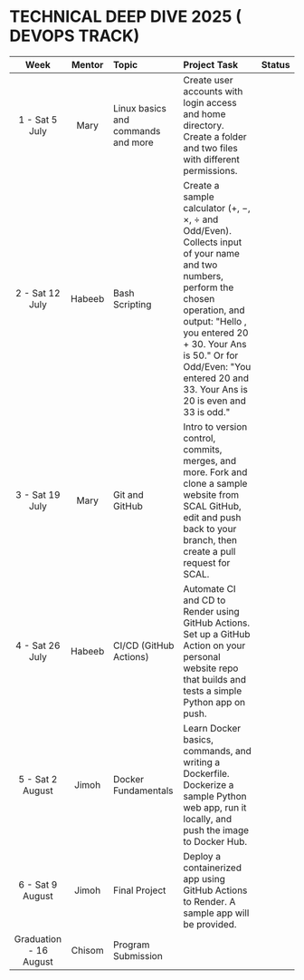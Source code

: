 # TECHNICAL DEEP DIVE 2025 ( DEVOPS TRACK)

| Week | Mentor | Topic |  Project Task |  Status |
| :-------: | :------: | :------- |  :------- |  :-------: |
| 1 - Sat 5 July  | Mary  | Linux basics and commands and more  |  Create user accounts with login access and home directory. Create a folder and two files with different permissions.  |    |
| 2 - Sat 12 July  | Habeeb  | Bash Scripting  |  Create a sample calculator (+, −, ×, ÷ and Odd/Even). Collects input of your name and two numbers, perform the chosen operation, and output: "Hello <Name>, you entered 20 + 30. Your Ans is 50." Or for Odd/Even: "You entered 20 and 33. Your Ans is 20 is even and 33 is odd."  |    |
| 3 - Sat 19 July  | Mary  | Git and GitHub  |  Intro to version control, commits, merges, and more. Fork and clone a sample website from SCAL GitHub, edit and push back to your branch, then create a pull request for SCAL.  |    |
| 4 - Sat 26 July  | Habeeb  | CI/CD (GitHub Actions)  |  Automate CI and CD to Render using GitHub Actions. Set up a GitHub Action on your personal website repo that builds and tests a simple Python app on push.  |    |
| 5 - Sat 2 August  | Jimoh  | Docker Fundamentals  |  Learn Docker basics, commands, and writing a Dockerfile. Dockerize a sample Python web app, run it locally, and push the image to Docker Hub.  |    |
| 6 - Sat 9 August  | Jimoh  | Final Project  |  Deploy a containerized app using GitHub Actions to Render. A sample app will be provided.  |    |
| Graduation - 16 August  | Chisom  | Program Submission  |    |   |
